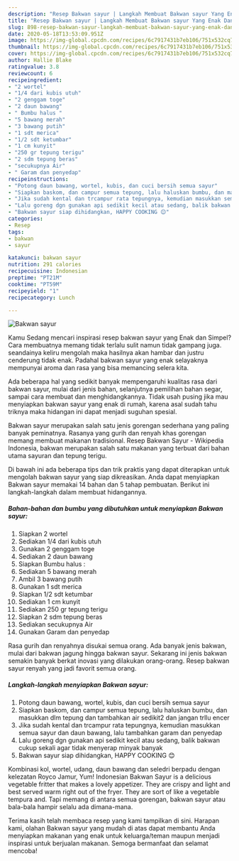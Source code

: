 ```yaml
---
description: "Resep Bakwan sayur | Langkah Membuat Bakwan sayur Yang Enak Dan Lezat"
title: "Resep Bakwan sayur | Langkah Membuat Bakwan sayur Yang Enak Dan Lezat"
slug: 898-resep-bakwan-sayur-langkah-membuat-bakwan-sayur-yang-enak-dan-lezat
date: 2020-05-18T13:53:09.951Z
image: https://img-global.cpcdn.com/recipes/6c7917431b7eb106/751x532cq70/bakwan-sayur-foto-resep-utama.jpg
thumbnail: https://img-global.cpcdn.com/recipes/6c7917431b7eb106/751x532cq70/bakwan-sayur-foto-resep-utama.jpg
cover: https://img-global.cpcdn.com/recipes/6c7917431b7eb106/751x532cq70/bakwan-sayur-foto-resep-utama.jpg
author: Hallie Blake
ratingvalue: 3.8
reviewcount: 6
recipeingredient:
- "2 wortel"
- "1/4 dari kubis utuh"
- "2 genggam toge"
- "2 daun bawang"
- " Bumbu halus "
- "5 bawang merah"
- "3 bawang putih"
- "1 sdt merica"
- "1/2 sdt ketumbar"
- "1 cm kunyit"
- "250 gr tepung terigu"
- "2 sdm tepung beras"
- "secukupnya Air"
- " Garam dan penyedap"
recipeinstructions:
- "Potong daun bawang, wortel, kubis, dan cuci bersih semua sayur"
- "Siapkan baskom, dan campur semua tepung, lalu haluskan bumbu, dan masukkan dlm tepung dan tambahkan air sedikit2 dan jangan trllu encer"
- "Jika sudah kental dan trcampur rata tepungnya, kemudian masukkan semua sayur dan daun bawang, lalu tambahkan garam dan penyedap"
- "Lalu goreng dgn gunakan api sedikit kecil atau sedang, balik bakwan cukup sekali agar tidak menyerap minyak banyak"
- "Bakwan sayur siap dihidangkan, HAPPY COOKING 😊"
categories:
- Resep
tags:
- bakwan
- sayur

katakunci: bakwan sayur 
nutrition: 291 calories
recipecuisine: Indonesian
preptime: "PT21M"
cooktime: "PT59M"
recipeyield: "1"
recipecategory: Lunch

---
```



![Bakwan sayur](https://img-global.cpcdn.com/recipes/6c7917431b7eb106/751x532cq70/bakwan-sayur-foto-resep-utama.jpg)

Kamu Sedang mencari inspirasi resep bakwan sayur yang Enak dan Simpel? Cara membuatnya memang tidak terlalu sulit namun tidak gampang juga. seandainya keliru mengolah maka hasilnya akan hambar dan justru cenderung tidak enak. Padahal bakwan sayur yang enak selayaknya mempunyai aroma dan rasa yang bisa memancing selera kita.

Ada beberapa hal yang sedikit banyak mempengaruhi kualitas rasa dari bakwan sayur, mulai dari jenis bahan, selanjutnya pemilihan bahan segar, sampai cara membuat dan menghidangkannya. Tidak usah pusing jika mau menyiapkan bakwan sayur yang enak di rumah, karena asal sudah tahu triknya maka hidangan ini dapat menjadi suguhan spesial.

Bakwan sayur merupakan salah satu jenis gorengan sederhana yang paling banyak peminatnya. Rasanya yang gurih dan renyah khas gorengan memang membuat makanan tradisional. Resep Bakwan Sayur - Wikipedia Indonesia, bakwan merupakan salah satu makanan yang terbuat dari bahan utama sayuran dan tepung terigu.


Di bawah ini ada beberapa tips dan trik praktis yang dapat diterapkan untuk mengolah bakwan sayur yang siap dikreasikan. Anda dapat menyiapkan Bakwan sayur memakai 14 bahan dan 5 tahap pembuatan. Berikut ini langkah-langkah dalam membuat hidangannya.

<!--inarticleads1-->

##### Bahan-bahan dan bumbu yang dibutuhkan untuk menyiapkan Bakwan sayur:

1. Siapkan 2 wortel
1. Sediakan 1/4 dari kubis utuh
1. Gunakan 2 genggam toge
1. Sediakan 2 daun bawang
1. Siapkan  Bumbu halus :
1. Sediakan 5 bawang merah
1. Ambil 3 bawang putih
1. Gunakan 1 sdt merica
1. Siapkan 1/2 sdt ketumbar
1. Sediakan 1 cm kunyit
1. Sediakan 250 gr tepung terigu
1. Siapkan 2 sdm tepung beras
1. Sediakan secukupnya Air
1. Gunakan  Garam dan penyedap


Rasa gurih dan renyahnya disukai semua orang. Ada banyak jenis bakwan, mulai dari bakwan jagung hingga bakwan sayur. Sekarang ini jenis bakwan semakin banyak berkat inovasi yang dilakukan orang-orang. Resep bakwan sayur renyah yang jadi favorit semua orang. 

<!--inarticleads2-->

##### Langkah-langkah menyiapkan Bakwan sayur:

1. Potong daun bawang, wortel, kubis, dan cuci bersih semua sayur
1. Siapkan baskom, dan campur semua tepung, lalu haluskan bumbu, dan masukkan dlm tepung dan tambahkan air sedikit2 dan jangan trllu encer
1. Jika sudah kental dan trcampur rata tepungnya, kemudian masukkan semua sayur dan daun bawang, lalu tambahkan garam dan penyedap
1. Lalu goreng dgn gunakan api sedikit kecil atau sedang, balik bakwan cukup sekali agar tidak menyerap minyak banyak
1. Bakwan sayur siap dihidangkan, HAPPY COOKING 😊


Kombinasi kol, wortel, udang, daun bawang dan seledri berpadu dengan kelezatan Royco Jamur, Yum! Indonesian Bakwan Sayur is a delicious vegetable fritter that makes a lovely appetizer. They are crispy and light and best served warm right out of the fryer. They are sort of like a vegetable tempura and. Tapi memang di antara semua gorengan, bakwan sayur atau bala-bala hampir selalu ada dimana-mana. 

Terima kasih telah membaca resep yang kami tampilkan di sini. Harapan kami, olahan Bakwan sayur yang mudah di atas dapat membantu Anda menyiapkan makanan yang enak untuk keluarga/teman maupun menjadi inspirasi untuk berjualan makanan. Semoga bermanfaat dan selamat mencoba!
